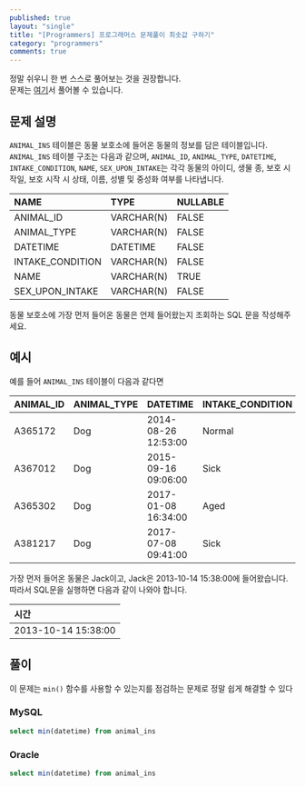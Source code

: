 ```yaml
---
published: true
layout: "single"
title: "[Programmers] 프로그래머스 문제풀이 최솟값 구하기"
category: "programmers"
comments: true
---
```


정말 쉬우니 한 번 스스로 풀어보는 것을 권장합니다.  
문제는 [여기](https://programmers.co.kr/learn/courses/30/lessons/59038)서 풀어볼 수 있습니다.

## 문제 설명

`ANIMAL_INS` 테이블은 동물 보호소에 들어온 동물의 정보를 담은 테이블입니다. `ANIMAL_INS` 테이블 구조는 다음과 같으며, `ANIMAL_ID`, `ANIMAL_TYPE`, `DATETIME`, `INTAKE_CONDITION`, `NAME`, `SEX_UPON_INTAKE`는 각각 동물의 아이디, 생물 종, 보호 시작일, 보호 시작 시 상태, 이름, 성별 및 중성화 여부를 나타냅니다.

|       NAME       |    TYPE    | NULLABLE |
|:-----------------|:-----------|:---------|
| ANIMAL_ID        | VARCHAR(N) | FALSE    |
| ANIMAL_TYPE      | VARCHAR(N) | FALSE    |
| DATETIME         |  DATETIME  | FALSE    |
| INTAKE_CONDITION | VARCHAR(N) | FALSE    |
| NAME             | VARCHAR(N) | TRUE     |
| SEX_UPON_INTAKE  | VARCHAR(N) | FALSE    |

동물 보호소에 가장 먼저 들어온 동물은 언제 들어왔는지 조회하는 SQL 문을 작성해주세요.

## 예시

예를 들어 `ANIMAL_INS` 테이블이 다음과 같다면

|ANIMAL_ID|ANIMAL_TYPE|DATETIME|INTAKE_CONDITION|NAME|SEX_UPON_INTAKE|
|:-|:-|:-|:-|:-|:-|
|A365172|Dog|2014-08-26 12:53:00|Normal|Diablo|Neutered Male|
|A367012|Dog|2015-09-16 09:06:00|Sick|Miller|Neutered Male|
|A365302|Dog|2017-01-08 16:34:00|Aged|Minnie|Spayed Female|
|A381217|Dog|2017-07-08 09:41:00|Sick|Cherokee|Neutered Male|

가장 먼저 들어온 동물은 Jack이고, Jack은 2013-10-14 15:38:00에 들어왔습니다. 따라서 SQL문을 실행하면 다음과 같이 나와야 합니다.

|시간|
|:-|
|2013-10-14 15:38:00|

## 풀이

이 문제는 `min()` 함수를 사용할 수 있는지를 점검하는 문제로 정말 쉽게 해결할 수 있다

### MySQL

```sql
select min(datetime) from animal_ins
```

### Oracle

```sql
select min(datetime) from animal_ins
```
